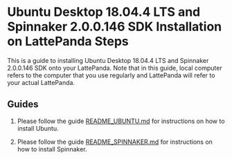 # Ubuntu Desktop 18.04.4 LTS and Spinnaker 2.0.0.146 SDK Installation on LattePanda Steps

This is a guide to installing Ubuntu Desktop 18.04.4 LTS and Spinnaker 2.0.0.146 SDK onto your LattePanda. Note that in this guide, local computer refers to the computer that you use regularly and LattePanda will refer to your actual LattePanda.

## Guides

1. Please follow the guide [README_UBUNTU.md](README_UBUNTU.md) for instructions on how to install Ubuntu.

2. Please follow the guide [README_SPINNAKER.md](README_SPINNAKER.md) for instructions on how to install Spinnaker.